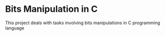 # Bits Manipulation in C
This project deals with tasks involving bits manipulations in C programming language

